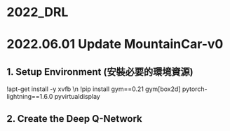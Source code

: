 ﻿# 2022_DRL
# 2022.06.01 Update MountainCar-v0
## 1. Setup Environment (安裝必要的環境資源)
!apt-get install -y xvfb \n
!pip install gym==0.21 gym[box2d] pytorch-lightning==1.6.0 pyvirtualdisplay
## 2. Create the Deep Q-Network

